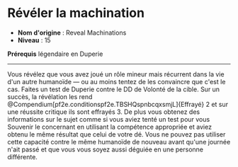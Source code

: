 # Révéler la machination

 * **Nom d'origine** : Reveal Machinations
 * **Niveau** : 15


<p><strong>Prérequis</strong> légendaire en Duperie</p>
<hr>
<p>Vous révélez que vous avez joué un rôle mineur mais récurrent dans la vie d'un autre humanoïde — ou au moins tentez de les convaincre que c'est le cas. Faites un test de Duperie contre le DD de Volonté de la cible. Sur un succès, la révélation les rend @Compendium[pf2e.conditionspf2e.TBSHQspnbcqxsmjL]{Effrayé} 2 et sur une réussite critique ils sont effrayés 3. De plus vous obtenez des informations sur le sujet comme si vous aviez tenté un test pour vous Souvenir le concernant en utilisant la compétence appropriée et aviez obtenu le même résultat que celui de votre dé. Vous ne pouvez pas utiliser cette capacité contre le même humanoïde de nouveau avant qu'une journée n'ait passé et que vous vous soyez aussi déguiée en une personne différente.</p>